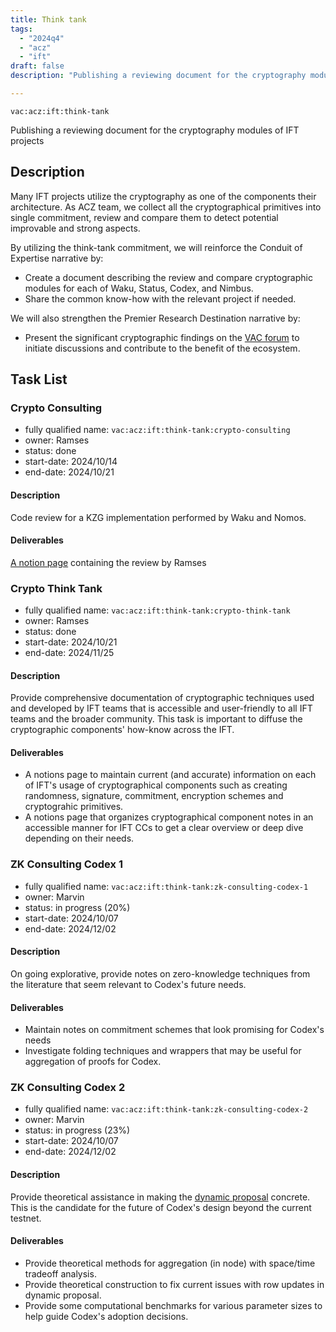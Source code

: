 ```yaml
---
title: Think tank
tags:
  - "2024q4"
  - "acz"
  - "ift"
draft: false
description: "Publishing a reviewing document for the cryptography modules of IFT projects"

---
```


`vac:acz:ift:think-tank`

Publishing a reviewing document for the cryptography modules of IFT projects
## Description

Many IFT projects utilize the cryptography as one of the components their architecture. 
As ACZ team, we collect all the cryptographical primitives into single commitment, 
review and compare them to detect potential 
improvable and strong aspects.

By utilizing the think-tank commitment, 
we will reinforce the Conduit of Expertise narrative by:
* Create a document describing the review and compare cryptographic modules for each of Waku, 
Status, Codex, and Nimbus.
* Share the common know-how with the relevant project if needed.

We will also strengthen the Premier Research Destination narrative by: 
* Present the significant cryptographic findings on the [VAC forum](https://forum.vac.dev/) 
to initiate discussions and contribute to the benefit of the ecosystem.


## Task List

### Crypto Consulting

* fully qualified name: `vac:acz:ift:think-tank:crypto-consulting`
* owner: Ramses
* status: done
* start-date: 2024/10/14
* end-date: 2024/10/21

#### Description 
Code review for a KZG implementation performed by Waku and Nomos.

#### Deliverables 

[A notion page](https://www.notion.so/WiP-Code-review-Nomos-library-1068f96fb65c80338499c9f06e702b41) 
containing the review by Ramses

### Crypto Think Tank 

* fully qualified name: `vac:acz:ift:think-tank:crypto-think-tank`
* owner: Ramses
* status: done
* start-date: 2024/10/21
* end-date: 2024/11/25

#### Description 

Provide comprehensive documentation of cryptographic techniques used and developed by IFT teams 
that is accessible and user-friendly to all IFT teams and the broader community. 
This task is important to diffuse the cryptographic components' how-know across the IFT. 
 
#### Deliverables 

* A notions page to maintain current (and accurate) information on each of IFT's usage of cryptographical components
such as creating randomness, signature, commitment,  encryption schemes and cryptograhic primitives.
* A notions page that organizes cryptographical component notes in an accessible manner for IFT CCs 
to get a clear overview or deep dive depending on their needs.

### ZK Consulting Codex 1

* fully qualified name: `vac:acz:ift:think-tank:zk-consulting-codex-1`
* owner: Marvin
* status: in progress (20%)
* start-date: 2024/10/07
* end-date: 2024/12/02

#### Description 

On going explorative, provide notes on zero-knowledge techniques from the literature that seem relevant to Codex's future needs.

#### Deliverables 

* Maintain notes on commitment schemes that look promising for Codex's needs
* Investigate folding techniques and wrappers that may be useful for aggregation of proofs for Codex.

### ZK Consulting Codex 2

* fully qualified name: `vac:acz:ift:think-tank:zk-consulting-codex-2`
* owner: Marvin
* status: in progress (23%)
* start-date: 2024/10/07
* end-date: 2024/12/02

#### Description 

Provide theoretical assistance in making the [dynamic proposal](https://hackmd.io/M6uwhb0eQh2bIh5_O6AX7Q?view) concrete. 
This is the candidate for the future of Codex's design beyond the current testnet.

#### Deliverables 

* Provide theoretical methods for aggregation (in node) with space/time tradeoff analysis.
* Provide theoretical construction to fix current issues with row updates in dynamic proposal.
* Provide some computational benchmarks for various parameter sizes to help guide Codex's adoption decisions.